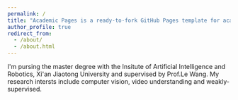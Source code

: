 ```yaml
---
permalink: /
title: "Academic Pages is a ready-to-fork GitHub Pages template for academic personal websites"
author_profile: true
redirect_from: 
  - /about/
  - /about.html
---
```


I'm pursing the master degree with the Insitute of Artificial Intelligence and Robotics, Xi'an Jiaotong University and supervised by Prof.Le Wang. My research intersts include computer vision, video understanding and weakly-supervised.
